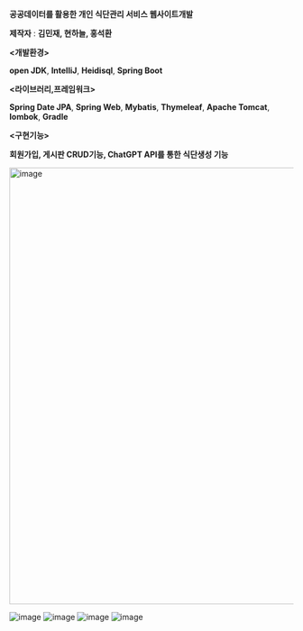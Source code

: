 **공공데이터를 활용한 개인 식단관리 서비스 웹사이트개발**

**제작자** : **김민재, 현하늘, 홍석환**



**<개발환경>**

**open JDK**, **IntelliJ**, **Heidisql**, **Spring Boot**

**<라이브러리,프레임워크>**

**Spring Date JPA**, **Spring Web**, **Mybatis**, **Thymeleaf**, **Apache Tomcat**, **lombok**, **Gradle**

**<구현기능>**

**회원가입, 게시판 CRUD기능, ChatGPT API를 통한 식단생성 기능**

<img width="1854" height="775" alt="image" src="https://github.com/user-attachments/assets/ac88abfd-5265-42e1-bea7-44f47635a540" />

![image](https://github.com/user-attachments/assets/8466cac3-b0d9-4c09-af4f-cbd36d5cf126)
![image](https://github.com/user-attachments/assets/ee3a843d-78ec-4957-bd48-3e67e231e9bd)
![image](https://github.com/user-attachments/assets/fce96a9d-cbe8-41a2-9f4d-906edc638048)
![image](https://github.com/user-attachments/assets/c9ae7aa1-7389-4420-8f1a-3e3a0a728f44)

